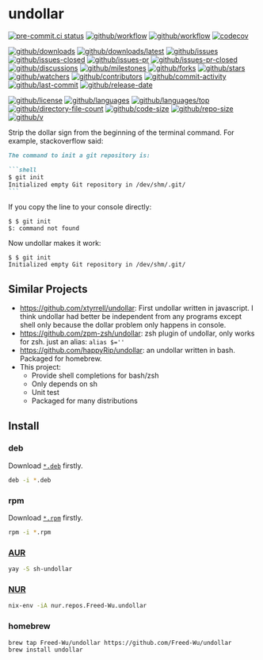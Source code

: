 # undollar

[![pre-commit.ci status](https://results.pre-commit.ci/badge/github/Freed-Wu/undollar/main.svg)](https://results.pre-commit.ci/latest/github/Freed-Wu/undollar/main)
[![github/workflow](https://github.com/Freed-Wu/undollar/actions/workflows/main.yml/badge.svg)](https://github.com/Freed-Wu/undollar/actions)
[![github/workflow](https://github.com/Freed-Wu/undollar/actions/workflows/nix.yml/badge.svg)](https://github.com/Freed-Wu/undollar/actions)
[![codecov](https://codecov.io/gh/Freed-Wu/undollar/branch/main/graph/badge.svg)](https://codecov.io/gh/Freed-Wu/undollar)

[![github/downloads](https://shields.io/github/downloads/Freed-Wu/undollar/total)](https://github.com/Freed-Wu/undollar/releases)
[![github/downloads/latest](https://shields.io/github/downloads/Freed-Wu/undollar/latest/total)](https://github.com/Freed-Wu/undollar/releases/latest)
[![github/issues](https://shields.io/github/issues/Freed-Wu/undollar)](https://github.com/Freed-Wu/undollar/issues)
[![github/issues-closed](https://shields.io/github/issues-closed/Freed-Wu/undollar)](https://github.com/Freed-Wu/undollar/issues?q=is%3Aissue+is%3Aclosed)
[![github/issues-pr](https://shields.io/github/issues-pr/Freed-Wu/undollar)](https://github.com/Freed-Wu/undollar/pulls)
[![github/issues-pr-closed](https://shields.io/github/issues-pr-closed/Freed-Wu/undollar)](https://github.com/Freed-Wu/undollar/pulls?q=is%3Apr+is%3Aclosed)
[![github/discussions](https://shields.io/github/discussions/Freed-Wu/undollar)](https://github.com/Freed-Wu/undollar/discussions)
[![github/milestones](https://shields.io/github/milestones/all/Freed-Wu/undollar)](https://github.com/Freed-Wu/undollar/milestones)
[![github/forks](https://shields.io/github/forks/Freed-Wu/undollar)](https://github.com/Freed-Wu/undollar/network/members)
[![github/stars](https://shields.io/github/stars/Freed-Wu/undollar)](https://github.com/Freed-Wu/undollar/stargazers)
[![github/watchers](https://shields.io/github/watchers/Freed-Wu/undollar)](https://github.com/Freed-Wu/undollar/watchers)
[![github/contributors](https://shields.io/github/contributors/Freed-Wu/undollar)](https://github.com/Freed-Wu/undollar/graphs/contributors)
[![github/commit-activity](https://shields.io/github/commit-activity/w/Freed-Wu/undollar)](https://github.com/Freed-Wu/undollar/graphs/commit-activity)
[![github/last-commit](https://shields.io/github/last-commit/Freed-Wu/undollar)](https://github.com/Freed-Wu/undollar/commits)
[![github/release-date](https://shields.io/github/release-date/Freed-Wu/undollar)](https://github.com/Freed-Wu/undollar/releases/latest)

[![github/license](https://shields.io/github/license/Freed-Wu/undollar)](https://github.com/Freed-Wu/undollar/blob/main/LICENSE)
[![github/languages](https://shields.io/github/languages/count/Freed-Wu/undollar)](https://github.com/Freed-Wu/undollar)
[![github/languages/top](https://shields.io/github/languages/top/Freed-Wu/undollar)](https://github.com/Freed-Wu/undollar)
[![github/directory-file-count](https://shields.io/github/directory-file-count/Freed-Wu/undollar)](https://github.com/Freed-Wu/undollar)
[![github/code-size](https://shields.io/github/languages/code-size/Freed-Wu/undollar)](https://github.com/Freed-Wu/undollar)
[![github/repo-size](https://shields.io/github/repo-size/Freed-Wu/undollar)](https://github.com/Freed-Wu/undollar)
[![github/v](https://shields.io/github/v/release/Freed-Wu/undollar)](https://github.com/Freed-Wu/undollar)

Strip the dollar sign from the beginning of the terminal command.
For example, stackoverflow said:

````markdown
The command to init a git repository is:

```shell
$ git init
Initialized empty Git repository in /dev/shm/.git/
```
````

If you copy the line to your console directly:

```shell
$ $ git init
$: command not found
```

Now undollar makes it work:

```shell
$ $ git init
Initialized empty Git repository in /dev/shm/.git/
```

## Similar Projects

- <https://github.com/xtyrrell/undollar>: First undollar written in
  javascript. I think undollar had better be independent from any programs
  except shell only because the dollar problem only happens in console.
- <https://github.com/zpm-zsh/undollar>: zsh plugin of undollar, only works for zsh.
  just an alias: `alias $=''`
- <https://github.com/happyRip/undollar>: an undollar written in bash. Packaged
  for homebrew.
- This project:
  - Provide shell completions for bash/zsh
  - Only depends on sh
  - Unit test
  - Packaged for many distributions

## Install

### deb

Download [`*.deb`](https://github.com/Freed-Wu/undollar/releases) firstly.

```sh
deb -i *.deb
```

### rpm

Download [`*.rpm`](https://github.com/Freed-Wu/undollar/releases) firstly.

```sh
rpm -i *.rpm
```

### [AUR](https://aur.archlinux.org/packages/sh-undollar)

```sh
yay -S sh-undollar
```

### [NUR](https://nur.nix-community.org/repos/freed-wu)

```sh
nix-env -iA nur.repos.Freed-Wu.undollar
```

### homebrew

```sh
brew tap Freed-Wu/undollar https://github.com/Freed-Wu/undollar
brew install undollar
```
